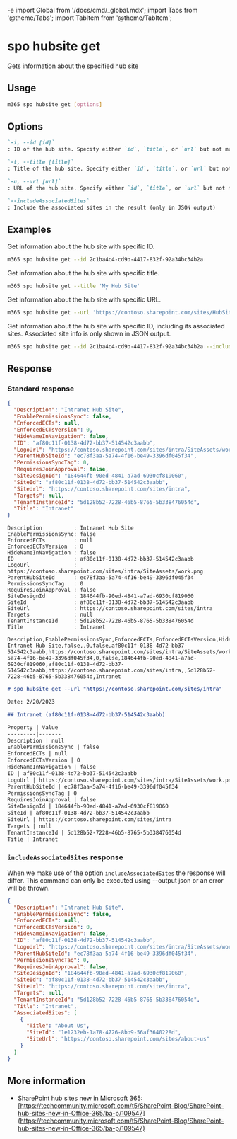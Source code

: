 -e <!-- DISCLAIMER: All secrets, passwords, and sensitive values in this document are examples only and not real credentials. -->
import Global from '/docs/cmd/_global.mdx';
import Tabs from '@theme/Tabs';
import TabItem from '@theme/TabItem';

# spo hubsite get

Gets information about the specified hub site

## Usage

```sh
m365 spo hubsite get [options]
```

## Options

```md definition-list
`-i, --id [id]`
: ID of the hub site. Specify either `id`, `title`, or `url` but not multiple.

`-t, --title [title]`
: Title of the hub site. Specify either `id`, `title`, or `url` but not multiple.

`-u, --url [url]`
: URL of the hub site. Specify either `id`, `title`, or `url` but not multiple.

`--includeAssociatedSites`
: Include the associated sites in the result (only in JSON output)
```

<Global />

## Examples

Get information about the hub site with specific ID.

```sh
m365 spo hubsite get --id 2c1ba4c4-cd9b-4417-832f-92a34bc34b2a
```

Get information about the hub site with specific title.

```sh
m365 spo hubsite get --title 'My Hub Site'
```

Get information about the hub site with specific URL.

```sh
m365 spo hubsite get --url 'https://contoso.sharepoint.com/sites/HubSite'
```

Get information about the hub site with specific ID, including its associated sites. Associated site info is only shown in JSON output.

```sh
m365 spo hubsite get --id 2c1ba4c4-cd9b-4417-832f-92a34bc34b2a --includeAssociatedSites --output json
```

## Response

### Standard response

<Tabs>
  <TabItem value="JSON">

  ```json
  {
    "Description": "Intranet Hub Site",
    "EnablePermissionsSync": false,
    "EnforcedECTs": null,
    "EnforcedECTsVersion": 0,
    "HideNameInNavigation": false,
    "ID": "af80c11f-0138-4d72-bb37-514542c3aabb",
    "LogoUrl": "https://contoso.sharepoint.com/sites/intra/SiteAssets/work.png",
    "ParentHubSiteId": "ec78f3aa-5a74-4f16-be49-3396df045f34",
    "PermissionsSyncTag": 0,
    "RequiresJoinApproval": false,
    "SiteDesignId": "184644fb-90ed-4841-a7ad-6930cf819060",
    "SiteId": "af80c11f-0138-4d72-bb37-514542c3aabb",
    "SiteUrl": "https://contoso.sharepoint.com/sites/intra",
    "Targets": null,
    "TenantInstanceId": "5d128b52-7228-46b5-8765-5b338476054d",
    "Title": "Intranet"
  }
  ```

  </TabItem>
  <TabItem value="Text">

  ```text
  Description          : Intranet Hub Site
  EnablePermissionsSync: false
  EnforcedECTs         : null
  EnforcedECTsVersion  : 0
  HideNameInNavigation : false
  ID                   : af80c11f-0138-4d72-bb37-514542c3aabb
  LogoUrl              : https://contoso.sharepoint.com/sites/intra/SiteAssets/work.png
  ParentHubSiteId      : ec78f3aa-5a74-4f16-be49-3396df045f34
  PermissionsSyncTag   : 0
  RequiresJoinApproval : false
  SiteDesignId         : 184644fb-90ed-4841-a7ad-6930cf819060
  SiteId               : af80c11f-0138-4d72-bb37-514542c3aabb
  SiteUrl              : https://contoso.sharepoint.com/sites/intra
  Targets              : null
  TenantInstanceId     : 5d128b52-7228-46b5-8765-5b338476054d
  Title                : Intranet
  ```

  </TabItem>
  <TabItem value="CSV">

  ```csv
  Description,EnablePermissionsSync,EnforcedECTs,EnforcedECTsVersion,HideNameInNavigation,ID,LogoUrl,ParentHubSiteId,PermissionsSyncTag,RequiresJoinApproval,SiteDesignId,SiteId,SiteUrl,Targets,TenantInstanceId,Title
  Intranet Hub Site,false,,0,false,af80c11f-0138-4d72-bb37-514542c3aabb,https://contoso.sharepoint.com/sites/intra/SiteAssets/work.png,ec78f3aa-5a74-4f16-be49-3396df045f34,0,false,184644fb-90ed-4841-a7ad-6930cf819060,af80c11f-0138-4d72-bb37-514542c3aabb,https://contoso.sharepoint.com/sites/intra,,5d128b52-7228-46b5-8765-5b338476054d,Intranet
  ```

  </TabItem>
  <TabItem value="Markdown">

  ```md
  # spo hubsite get --url "https://contoso.sharepoint.com/sites/intra"

  Date: 2/20/2023

  ## Intranet (af80c11f-0138-4d72-bb37-514542c3aabb)

  Property | Value
  ---------|-------
  Description | null
  EnablePermissionsSync | false
  EnforcedECTs | null
  EnforcedECTsVersion | 0
  HideNameInNavigation | false
  ID | af80c11f-0138-4d72-bb37-514542c3aabb
  LogoUrl | https://contoso.sharepoint.com/sites/intra/SiteAssets/work.png
  ParentHubSiteId | ec78f3aa-5a74-4f16-be49-3396df045f34
  PermissionsSyncTag | 0
  RequiresJoinApproval | false
  SiteDesignId | 184644fb-90ed-4841-a7ad-6930cf819060
  SiteId | af80c11f-0138-4d72-bb37-514542c3aabb
  SiteUrl | https://contoso.sharepoint.com/sites/intra
  Targets | null
  TenantInstanceId | 5d128b52-7228-46b5-8765-5b338476054d
  Title | Intranet
  ```

  </TabItem>
</Tabs>

### `includeAssociatedSites` response

When we make use of the option `includeAssociatedSites` the response will differ. This command can only be executed using --output json or an error will be thrown.

<Tabs>
  <TabItem value="JSON">

  ```json
  {
    "Description": "Intranet Hub Site",
    "EnablePermissionsSync": false,
    "EnforcedECTs": null,
    "EnforcedECTsVersion": 0,
    "HideNameInNavigation": false,
    "ID": "af80c11f-0138-4d72-bb37-514542c3aabb",
    "LogoUrl": "https://contoso.sharepoint.com/sites/intra/SiteAssets/work.png",
    "ParentHubSiteId": "ec78f3aa-5a74-4f16-be49-3396df045f34",
    "PermissionsSyncTag": 0,
    "RequiresJoinApproval": false,
    "SiteDesignId": "184644fb-90ed-4841-a7ad-6930cf819060",
    "SiteId": "af80c11f-0138-4d72-bb37-514542c3aabb",
    "SiteUrl": "https://contoso.sharepoint.com/sites/intra",
    "Targets": null,
    "TenantInstanceId": "5d128b52-7228-46b5-8765-5b338476054d",
    "Title": "Intranet",
    "AssociatedSites": [
      {
        "Title": "About Us",
        "SiteId": "1e1232eb-1a78-4726-8bb9-56af3640228d",
        "SiteUrl": "https://contoso.sharepoint.com/sites/about-us"
      }
    ]
  }
  ```

  </TabItem>
</Tabs>

## More information

- SharePoint hub sites new in Microsoft 365: [https://techcommunity.microsoft.com/t5/SharePoint-Blog/SharePoint-hub-sites-new-in-Office-365/ba-p/109547](https://techcommunity.microsoft.com/t5/SharePoint-Blog/SharePoint-hub-sites-new-in-Office-365/ba-p/109547)
